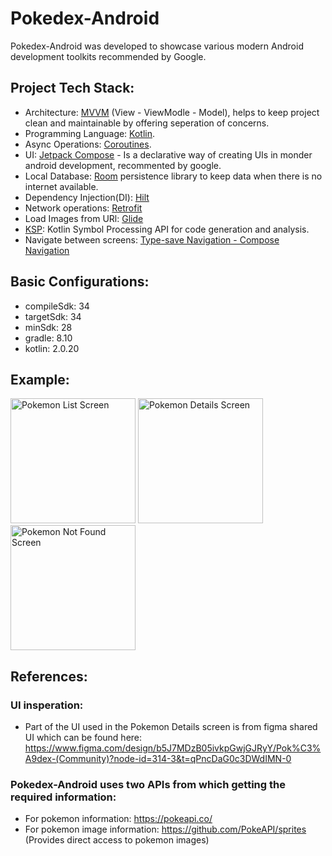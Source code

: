 # Pokedex-Android

Pokedex-Android was developed to showcase various modern Android development toolkits recommended by Google.

## Project Tech Stack:
  * Architecture: [MVVM](https://developer.android.com/topic/architecture) (View - ViewModle - Model), helps to keep project clean and maintainable by offering seperation of concerns.
  * Programming Language: [Kotlin](https://kotlinlang.org/docs/android-overview.html). 
  * Async Operations: [Coroutines](https://developer.android.com/kotlin/coroutines).
  * UI: [Jetpack Compose](https://developer.android.com/compose) - Is a declarative way of creating UIs in monder android development, recommented by google.
  * Local Database: [Room](https://developer.android.com/training/data-storage/room) persistence library to keep data when there is no internet available.
  * Dependency Injection(DI): [Hilt](https://developer.android.com/training/dependency-injection/hilt-android)
  * Network operations: [Retrofit](https://square.github.io/retrofit/)
  * Load Images from URl: [Glide](https://bumptech.github.io/glide/int/compose.html)
  * [KSP](https://kotlinlang.org/docs/ksp-overview.html): Kotlin Symbol Processing API for code generation and analysis.
  * Navigate between screens: [Type-save Navigation - Compose Navigation](https://developer.android.com/guide/navigation/design/type-safety)

## Basic Configurations:
  * compileSdk: 34
  * targetSdk: 34
  * minSdk: 28
  * gradle: 8.10
  * kotlin: 2.0.20

## Example: 
<img src="https://github.com/user-attachments/assets/fe2cc945-359a-467e-8dbf-d01154f1898a" width="200" alt="Pokemon List Screen">
<img src="https://github.com/user-attachments/assets/5b8bfa52-933f-4813-b32a-214882954995" width="200" alt="Pokemon Details Screen">
<img src="https://github.com/user-attachments/assets/f7b81fd8-14ef-4b67-8b53-809c3189e0a7" width="200" alt="Pokemon Not Found Screen">

## References:
  ### UI insperation:
 * Part of the UI used in the Pokemon Details screen is from figma shared UI which can be found here: https://www.figma.com/design/b5J7MDzB05ivkpGwjGJRyY/Pok%C3%A9dex-(Community)?node-id=314-3&t=qPncDaG0c3DWdIMN-0
  ### Pokedex-Android uses two APIs from which getting the required information:
 * For pokemon information: https://pokeapi.co/
 * For pokemon image information: https://github.com/PokeAPI/sprites (Provides direct access to pokemon images)
